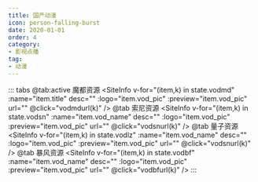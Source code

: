 ```yaml
---
title: 国产动漫
icon: person-falling-burst
date: 2020-01-01
order: 4
category:
- 影视点播
tag:
- 动漫
---
```


<ArtPlayer :src="state.src" :config="hlsConfig(state.PlayList)" />

::: tabs
@tab:active 魔都资源
<SiteInfo v-for="(item,k) in state.vodmd" :name="item.title" desc="" :logo="item.vod_pic" :preview="item.vod_pic"
  url="" @click="vodmdurl(k)" />
@tab 索尼资源
<SiteInfo v-for="(item,k) in state.vodsn" :name="item.vod_name" desc="" :logo="item.vod_pic" :preview="item.vod_pic"
  url="" @click="vodsnurl(k)" />
@tab 量子资源
<SiteInfo v-for="(item,k) in state.vodlz" :name="item.vod_name" desc="" :logo="item.vod_pic" :preview="item.vod_pic"
  url="" @click="vodsnurl(k)" />
@tab 暴风资源
<SiteInfo v-for="(item,k) in state.vodbf" :name="item.vod_name" desc="" :logo="item.vod_pic" :preview="item.vod_pic"
  url="" @click="vodbfurl(k)" />
:::

<script setup>

  import { vod } from '@db'
  import { hlsConfig } from '@cps/artConst'
  import { useStorage } from '@vueuse/core'
  import { onMounted, nextTick, onDeactivated } from "vue";
  const state = useStorage(
    "vod-gcdm",
    {
      src: "",
      vodmd: [],
      vodsn: [],
      vodlz: [],
      vodbf: [],
      PlayList: []
    }
  )

  onMounted(async () => {
    const moduapi = await vod.find({ "name": "mdzy-1" })
    const suonizy = await vod.find({ "name": "snzy-29" })
    const lzcaiji = await vod.find({ "name": "lzzy-29" })
    const bfzy = await vod.find({ "name": "bfzy-40" })
    state.value.vodmd = moduapi.data
    state.value.vodsn = suonizy.data
    state.value.vodlz = lzcaiji.data
    state.value.vodbf = bfzy.data
    vodmdurl(0)
  });
  const vodmdurl = (key) => {
    const { vodmd } = state.value
    state.value.PlayList = vodmd
    state.value.src = vodmd[key].url
  }
  const vodsnurl = (key) => {
    const { vodsn } = state.value
    state.value.PlayList = vodsn[key].play_list
    state.value.src = vodsn[key].play_list[0].url
  }
  const vodlzurl = (key) => {
    const { vodlz } = state.value
    state.value.PlayList = vodlz[key].play_list
    state.value.src = vodlz[key].play_list[0].url
  }
  const vodbfurl = (key) => {
    const { vodbf } = state.value
    state.value.PlayList = vodbf[key].play_list
    state.value.src = vodbf[key].play_list[0].url
  }
</script>